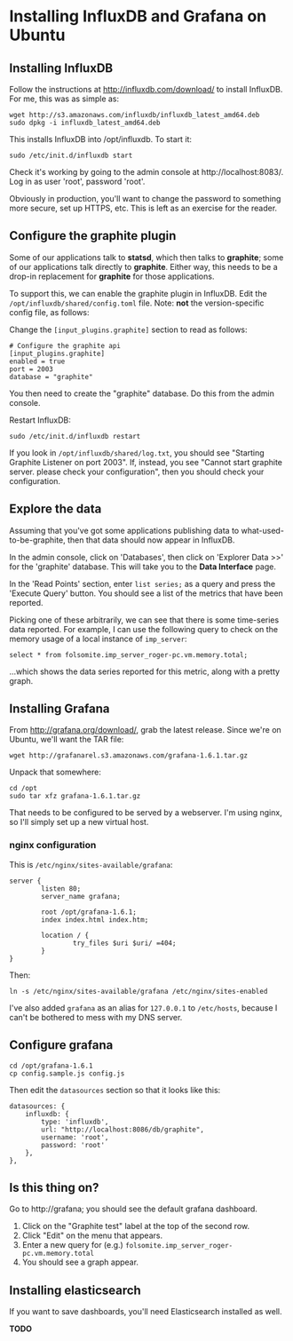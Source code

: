 # Installing InfluxDB and Grafana on Ubuntu

## Installing InfluxDB

Follow the instructions at http://influxdb.com/download/ to install InfluxDB.
For me, this was as simple as:

    wget http://s3.amazonaws.com/influxdb/influxdb_latest_amd64.deb
    sudo dpkg -i influxdb_latest_amd64.deb

This installs InfluxDB into /opt/influxdb. To start it:

    sudo /etc/init.d/influxdb start

Check it's working by going to the admin console at http://localhost:8083/. Log
in as user 'root', password 'root'.

Obviously in production, you'll want to change the password to something more
secure, set up HTTPS, etc. This is left as an exercise for the reader.

## Configure the graphite plugin

Some of our applications talk to **statsd**, which then talks to **graphite**;
some of our applications talk directly to **graphite**. Either way, this needs
to be a drop-in replacement for **graphite** for those applications.

To support this, we can enable the graphite plugin in InfluxDB. Edit the
`/opt/influxdb/shared/config.toml` file. Note: **not** the version-specific
config file, as follows:

Change the `[input_plugins.graphite]` section to read as follows:

    # Configure the graphite api
    [input_plugins.graphite]
    enabled = true
    port = 2003
    database = "graphite"

You then need to create the "graphite" database. Do this from the admin
console.

Restart InfluxDB:

    sudo /etc/init.d/influxdb restart

If you look in `/opt/influxdb/shared/log.txt`, you should see "Starting
Graphite Listener on port 2003". If, instead, you see "Cannot start graphite
server. please check your configuration", then you should check your
configuration.

## Explore the data

Assuming that you've got some applications publishing data to
what-used-to-be-graphite, then that data should now appear in InfluxDB.

In the admin console, click on 'Databases', then click on 'Explorer Data >>'
for the 'graphite' database. This will take you to the **Data Interface** page.

In the 'Read Points' section, enter `list series;` as a query and press the
'Execute Query' button. You should see a list of the metrics that have been
reported.

Picking one of these arbitrarily, we can see that there is some time-series
data reported. For example, I can use the following query to check on the
memory usage of a local instance of `imp_server`:

    select * from folsomite.imp_server_roger-pc.vm.memory.total;

...which shows the data series reported for this metric, along with a pretty
graph.

## Installing Grafana

From http://grafana.org/download/, grab the latest release. Since we're on
Ubuntu, we'll want the TAR file:

    wget http://grafanarel.s3.amazonaws.com/grafana-1.6.1.tar.gz

Unpack that somewhere:

    cd /opt
    sudo tar xfz grafana-1.6.1.tar.gz

That needs to be configured to be served by a webserver. I'm using nginx, so
I'll simply set up a new virtual host.

### nginx configuration

This is `/etc/nginx/sites-available/grafana`:

    server {
            listen 80;
            server_name grafana;

            root /opt/grafana-1.6.1;
            index index.html index.htm;

            location / {
                    try_files $uri $uri/ =404;
            }
    }

Then:

    ln -s /etc/nginx/sites-available/grafana /etc/nginx/sites-enabled

I've also added `grafana` as an alias for `127.0.0.1` to `/etc/hosts`, because
I can't be bothered to mess with my DNS server.

## Configure grafana

    cd /opt/grafana-1.6.1
    cp config.sample.js config.js

Then edit the `datasources` section so that it looks like this:

    datasources: {
        influxdb: {
            type: 'influxdb',
            url: "http://localhost:8086/db/graphite",
            username: 'root',
            password: 'root'
        },
    },

## Is this thing on?

Go to http://grafana; you should see the default grafana dashboard.

1. Click on the "Graphite test" label at the top of the second row.
2. Click "Edit" on the menu that appears.
3. Enter a new query for (e.g.) `folsomite.imp_server_roger-pc.vm.memory.total`
4. You should see a graph appear.

## Installing elasticsearch

If you want to save dashboards, you'll need Elasticsearch installed as well.

**TODO**

